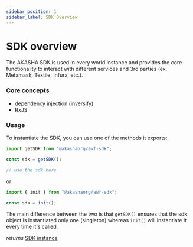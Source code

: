 ```yaml
---
sidebar_position: 1
sidebar_label: SDK Overview
---
```


# SDK overview

The AKASHA SDK is used in every world instance and provides the core functionality to interact with different services and 3rd parties (ex. Metamask, Textile, Infura, etc.).

### Core concepts

- dependency injection (inversify)
- RxJS

### Usage

To instantiate the SDK, you can use one of the methods it exports:

```typescript
import getSDK from "@akashaorg/awf-sdk";

const sdk = getSDK();

// use the sdk here
```

or:

```ts
import { init } from "@akashaorg/awf-sdk";

const sdk = init();
```

The main difference between the two is that `getSDK()` ensures that the sdk object is instantiated only one (singleton) whereas `init()` will instantiate it every time it's called.

_returns_ [SDK instance](./sdk-instance)
